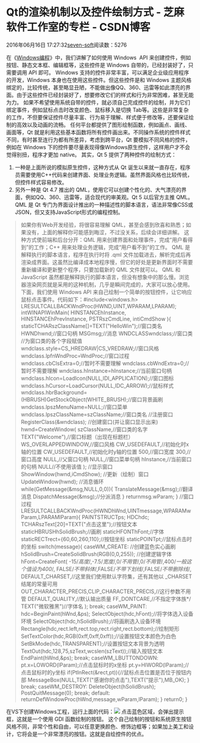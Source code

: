 
# Qt的渲染机制以及控件绘制方式 -  芝麻软件工作室的专栏 - CSDN博客


2016年06月16日 17:27:32[seven-soft](https://me.csdn.net/softn)阅读数：5276


在《[Windows编程](http://c.biancheng.net/cpp/windows/)》中，我们讲解了如何使用
 Windows  API 来创建控件，例如按钮、静态文本框、编辑框等，这些控件是 Windows 自带的，已经封装好了，只需要调用 API 即可。
Windows 支持的控件非常丰富，可以满足企业级应用程序的开发，Windows 本身也在使用这些控件。但这些控件是和 Windows 主题风格绑定的，比较传统，甚至略显丑陋，不能做出像QQ、360、迅雷等如此漂亮的界面。由于这些控件已经封装好了，想要修改它们的样式和行为非常困难，甚至无能为力。
如果不希望使用系统自带的控件，就必须自己完成控件的绘制，并为它们绑定事件，例如鼠标点击时改变颜色、鼠标移入是切换 Tab等。这些是非常复杂的工作，不但要保证控件尽量丰富、行为易于理解、样式便于修改等，还要保证绘制的高效以及动画的流畅。
任何平台都提供了图形绘制函数，例如画点、画线、画面等，Qt 就是利用这些基本函数将所有控件画出来。不同操作系统的控件样式不同，有时甚至连行为都有所差异，考虑到跨平台，Qt 要模拟不同风格的控件，例如在 Windows
 下的控件要尽量表现得像Windows原生控件，这样用户才不会觉得别扭，程序才更加 native。
其实，Qt 5 提供了两种控件的绘制方式：
1) 一种是上面所说的模拟原生控件，这种方式从 Qt 诞生以来就一直存在，程序员需要使用C++代码来创建界面、处理业务逻辑。虽然界面风格也比较传统，但控件样式容易修改。
2) 另外一种是 Qt 4.7 推出的 QML，使用它可以创建个性化的、大气漂亮的界面，例如QQ、360、迅雷等，适合现代的审美观。Qt 5 以后官方主推 QML。
QML 是 Qt 专门为界面设计推出的一种描述性的脚本语言，语法非常像CSS或JSON，但又支持JavaScript形式的编程控制。
> 如果你有Web开发经验，将很容易理解 QML，甚至会感到欣喜和熟悉；如果没有，上面的解释你可能感到晦涩，不过没关系，后续会详细讲解。
这种方式使前端和后台分开：QML 用来创建界面和处理事件，完成“用户看得到”的工作；C++ 用来处理业务逻辑，完成“用户看不到”的工作。
QML 是解释执行的脚本语言，程序在执行时将 .qml 文件加载进去，解析完成后再渲染成界面。这虽然比编译成本地程序慢，但它的好处是更新界面时不需要重新编译和更新整个程序，只要加载新的 QML 文件就可以。
> QML 和 JavaScript 虽然都是解释执行的脚本语言，但没有想象中的那么慢。浏览器渲染网页就是采用的这种机制，几乎是瞬间完成的，大家可以放心使用。
下面，我们使用 Windows API 来自己绘制一个简单的按钮控件，让它响应鼠标点击事件。代码如下：\#include<windows.h>
LRESULTCALLBACKWndProc(HWND,UINT,WPARAM,LPARAM);
intWINAPIWinMain(
HINSTANCEhInstance,
HINSTANCEhPrevInstance,
PSTRszCmdLine,
intiCmdShow
){
staticTCHARszClassName[]=TEXT("HelloWin");//窗口类名
HWNDhwnd;//窗口句柄
MSGmsg;//消息
WNDCLASSwndclass;//窗口类
//为窗口类的各个字段赋值
wndclass.style=CS_HREDRAW|CS_VREDRAW;//窗口风格
wndclass.lpfnWndProc=WndProc;//窗口过程
wndclass.cbClsExtra=0;//暂时不需要理解
wndclass.cbWndExtra=0;//暂时不需要理解
wndclass.hInstance=hInstance;//当前窗口句柄
wndclass.hIcon=LoadIcon(NULL,IDI_APPLICATION);//窗口图标
wndclass.hCursor=LoadCursor(NULL,IDC_ARROW);//鼠标样式
wndclass.hbrBackground=(HBRUSH)GetStockObject(WHITE_BRUSH);//窗口背景画刷
wndclass.lpszMenuName=NULL;//窗口菜单
wndclass.lpszClassName=szClassName;//窗口类名
//注册窗口
RegisterClass(&wndclass);
//创建窗口(并让窗口显示出来)
hwnd=CreateWindow(
szClassName,//窗口类的名字
TEXT("Welcome"),//窗口标题（出现在标题栏）
WS_OVERLAPPEDWINDOW,//窗口风格
CW_USEDEFAULT,//初始化时x轴的位置
CW_USEDEFAULT,//初始化时y轴的位置
500,//窗口宽度
300,//窗口高度
NULL,//父窗口句柄
NULL,//窗口菜单句柄
hInstance,//当前窗口的句柄
NULL//不使用该值
);
//显示窗口
ShowWindow(hwnd,iCmdShow);
//更新（绘制）窗口
UpdateWindow(hwnd);
//消息循环
while(GetMessage(&msg,NULL,0,0)){
TranslateMessage(&msg);//翻译消息
DispatchMessage(&msg);//分派消息
}
returnmsg.wParam;
}
//窗口过程
LRESULTCALLBACKWndProc(HWNDhWnd,UINTmessage,WPARAMwParam,LPARAMlParam){
PAINTSTRUCTps;
HDChdc;
TCHARszText[20]=TEXT("点击这里");//按钮文本
staticHBRUSHhSolidBrush;//画刷
staticHFONThFont;//字体
staticRECTrect={60,60,260,110};//按钮坐标
staticPOINTpt;//鼠标点击时的坐标
switch(message){
caseWM_CREATE:
//创建蓝色实心画刷
hSolidBrush=CreateSolidBrush(RGB(0,0,255));
//创建逻辑字体
hFont=CreateFont(
-15/*高度*/,-7.5/*宽度*/,0/*不用管*/,0/*不用管*/,400/*一般这个值设为400*/,
FALSE/*不带斜体*/,FALSE/*不带下划线*/,FALSE/*不带删除线*/,
DEFAULT_CHARSET,//这里我们使用默认字符集，还有其他以 _CHARSET 结尾的常量可用
OUT_CHARACTER_PRECIS,CLIP_CHARACTER_PRECIS,//这行参数不用管
DEFAULT_QUALITY,//默认输出质量
FF_DONTCARE,//不指定字体族*/
TEXT("微软雅黑")//字体名
);
break;
caseWM_PAINT:
hdc=BeginPaint(hWnd,&ps);
SelectObject(hdc,hFont);//将字体选入设备环境
SelectObject(hdc,hSolidBrush);//将画刷选入设备环境
Rectangle(hdc,rect.left,rect.top,rect.right,rect.bottom);//绘制矩形
SetTextColor(hdc,RGB(0xff,0xff,0xff));//设置按钮文本颜色为白色
SetBkMode(hdc,TRANSPARENT);//设置按钮文本背景为透明
TextOut(hdc,128,75,szText,wcslen(szText));//输入按钮文本
EndPaint(hWnd,&ps);
break;
caseWM_LBUTTONDOWN:
pt.x=LOWORD(lParam);//点击鼠标时的x坐标
pt.y=HIWORD(lParam);//点击鼠标时的y坐标
if(PtInRect(&rect,pt)){//鼠标点击位置是否位于按钮内部
MessageBox(NULL,TEXT("感谢你的点击"),TEXT("提示"),MB_OK);
}
break;
caseWM_DESTROY:
DeleteObject(hSolidBrush);
PostQuitMessage(0);
break;
default:
returnDefWindowProc(hWnd,message,wParam,lParam);
}
return0;
}

在VS下创建Windows工程，运行上面的代码：![](http://c.biancheng.net/cpp/uploads/allimg/151121/1-151121225152920.png)
点击蓝色区域，会弹出提示框，这就是一个使用 GDI 函数绘制的按钮。
这个自己绘制的按钮和系统原生按钮风格不同，非常个性和自由，可以任意更换颜色、修饰边框等；如果加上美工和设计，它将会是一个非常漂亮的按钮。这就是自绘控件的优点。

